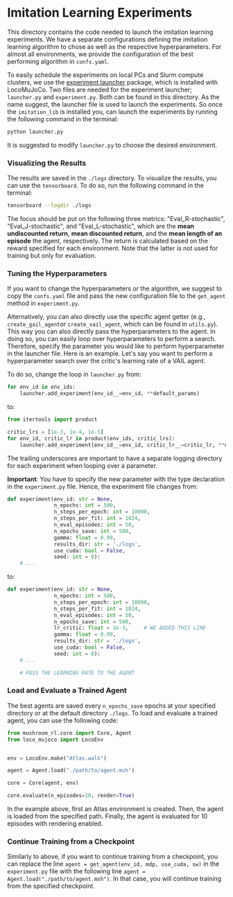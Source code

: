 # Imitation Learning Experiments
This directory contains the code needed to launch the imitation learning experiments. 
We have a separate configurations defining the imitation 
learning algorithm to chose as well as the respective hyperparameters. For almost all 
environments, we provide the configuration of the best performing algorithm in `confs.yaml`.


To easily schedule the experiments on local PCs and Slurm compute clusters, we use 
the [experiment launcher](https://git.ias.informatik.tu-darmstadt.de/common/experiment_launcher) package,
which is installed with LocoMuJoCo. Two files are needed for the experiment launcher; `launcher.py` and 
`experiment.py`. Both can be found in this directory.
As the name suggest, the launcher file is used to launch the experiments. So once the `imitation_lib` is
installed you, can launch the experiments by running the following command in the terminal:

```bash
python launcher.py
```

It is suggested to modify `launcher.py` to choose the desired environment.

### Visualizing the Results

The results are saved in the `./logs` directory. To visualize the results, you can use the `tensorboard`.
To do so, run the following command in the terminal:

```bash
tensorboard --logdir ./logs
```

The focus should be put on the following three metrics: "Eval_R-stochastic", "Eval_J-stochastic", and "Eval_L-stochastic", 
which are the **mean undiscounted return**, **mean discounted return**, and the **mean length of an episode** the agent, respectively.
The return is calculated based on the reward specified for each environment. Note that the latter is not used for training
but only for evaluation.


### Tuning the Hyperparameters
If you want to change the hyperparameters or the algorithm, we suggest to copy the `confs.yaml` file and 
pass the new configuration file to the `get_agent` method in `experiment.py`.

Alternatively, you can also directly use the specific agent getter (e.g., `create_gail_agent`or `create_vail_agent`, 
which can be found in `utils.py`). This way you can also directly pass the hyperparameters to the agent. In doing so, 
you can easily loop over hyperparameters to perform a search. Therefore, specify the parameter 
you would like to perform hyperparameter in the launcher file. Here is an example. Let's say you 
want to perform a hyperparameter search over the critic's learning rate of a VAIL agent.

To do so, change the loop in `launcher.py` from:

```python
for env_id in env_ids:
    launcher.add_experiment(env_id__=env_id, **default_params)
```

to:

```python
from itertools import product

critic_lrs = [1e-3, 1e-4, 1e-5]
for env_id, critic_lr in product(env_ids, critic_lrs):
    launcher.add_experiment(env_id__=env_id, critic_lr__=critic_lr, **default_params)
```
The trailing underscores are important to have a separate logging directory for each experiment when looping 
over a parameter.

**Important**: You have to specify the new parameter with the type declaration in the `experiment.py` file.
Hence, the experiment file changes from:

```python
def experiment(env_id: str = None,
               n_epochs: int = 500,
               n_steps_per_epoch: int = 10000,
               n_steps_per_fit: int = 1024,
               n_eval_episodes: int = 50,
               n_epochs_save: int = 500,
               gamma: float = 0.99,
               results_dir: str = './logs',
               use_cuda: bool = False,
               seed: int = 0):
    # ...
```

to:

```python
def experiment(env_id: str = None,
               n_epochs: int = 500,
               n_steps_per_epoch: int = 10000,
               n_steps_per_fit: int = 1024,
               n_eval_episodes: int = 50,
               n_epochs_save: int = 500,
               lr_critic: float = 1e-3,     # WE ADDED THIS LINE
               gamma: float = 0.99,
               results_dir: str = './logs',
               use_cuda: bool = False,
               seed: int = 0):
    # ...

    # PASS THE LEARNING RATE TO THE AGENT
```


### Load and Evaluate a Trained Agent

The best agents are saved every `n_epochs_save` epochs at your specified directory or at the default directory
`./logs`. To load and evaluate a trained agent, you can use the following code:

```python
from mushroom_rl.core import Core, Agent
from loco_mujoco import LocoEnv


env = LocoEnv.make("Atlas.walk")

agent = Agent.load("./path/to/agent.msh")

core = Core(agent, env)

core.evaluate(n_episodes=10, render=True)
```

In the example above, first an Atlas environment is created. Then, the agent is loaded from the specified path. Finally,
the agent is evaluated for 10 episodes with rendering enabled.

### Continue Training from a Checkpoint


Similarly to above, if you want to continue training from a checkpoint, you can replace the line
`agent = get_agent(env_id, mdp, use_cuda, sw)` in the `experiment.py` file with the following line
`agent = Agent.load("./path/to/agent.msh")`. In that case, you will continue training from the specified
checkpoint.



